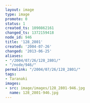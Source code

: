 ```yaml
---
layout: image
type: image
promote: 0
status: 1
created_ts: 1090862161
changed_ts: 1372159418
node_id: 946
title: '128_2801'
created: '2004-07-26'
changed: '2013-06-25'
aliases:
- "/2004/07/26/128_2801/"
- "/node/946/"
permalink: "/2004/07/26/128_2801/"
tags:
- Taranaki
images:
- src: image/images/128_2801-946.jpg
  name: 128_2801-946.jpg
---
```


